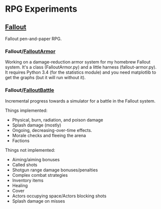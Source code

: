# RPG Experiments

## [Fallout](https://github.com/athornton/rpgexperiments/tree/master/Fallout)

Fallout pen-and-paper RPG.

### Fallout/[FalloutArmor](https://github.com/athornton/rpgexperiments/tree/master/Fallout/FalloutArmor)

Working on a damage-reduction armor system for my homebrew Fallout
system.  It's a class (FalloutArmor.py) and a little harness
(fallout-armor.py).  It requires Python 3.4 (for the statistics module)
and you need matplotlib to get the graphs (but it will run without it).

### Fallout/[FalloutBattle](https://github.com/athornton/rpgexperiments/tree/master/Fallout/FalloutBattle)

Incremental progress towards a simulator for a battle in the Fallout
system.

Things implemented:

* Physical, burn, radiation, and poison damage
* Splash damage (mostly)
* Ongoing, decreasing-over-time effects.
* Morale checks and fleeing the arena
* Factions

Things not implemented:
* Aiming/aiming bonuses
* Called shots
* Shotgun range damage bonuses/penalties
* Complex combat strategies
* Inventory items
* Healing
* Cover
* Actors occupying space/Actors blocking shots
* Splash damage on misses
